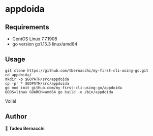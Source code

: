 # appdoida

## Requirements 
* CentOS Linux 7.7.1908 
* go version go1.15.3 linux/amd64

## Usage

``` 
git clone https://github.com/tbernacchi/my-first-cli-using-go.git
cd appdoida/
mkdir -p $GOPATH/src/appdoida
cp -pr * $GOPATH/src/appdoida
go mod init github.com/my-first-cli-using-go/appdoida
GOOS=linux GOARCH=amd64 go build -o /bin/appdoida
```
Voilá!

## Author

👤 **Tadeu Bernacchi**

